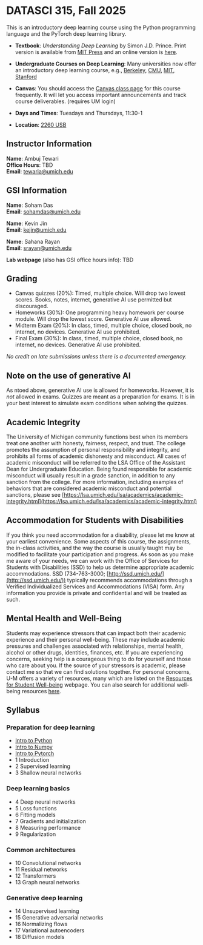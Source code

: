 # DATASCI 315, Fall 2025

This is an introductory deep learning course using the Python programming language and the PyTorch deep learning library.

- **Textbook**: _Understanding Deep Learning_ by Simon J.D. Prince. Print version is available from [MIT Press](https://mitpress.mit.edu/9780262048644/understanding-deep-learning/) and an online version is [here](https://udlbook.github.io/udlbook/).

- **Undergraduate Courses on Deep Learning**: Many universities now offer an introductory deep learning course, e.g., [Berkeley](https://cs182sp21.github.io/), [CMU](https://deeplearning.cs.cmu.edu/), [MIT](http://introtodeeplearning.com/), [Stanford](https://cs230.stanford.edu/)  
- **Canvas**: You should access the [Canvas class page](https://umich.instructure.com/courses/781384) for this course frequently. It will let you access important announcements and track course deliverables. (requires UM login)  
- **Days and Times**: Tuesdays and Thursdays, 11:30-1  
- **Location**: [2260 USB](https://maps.studentlife.umich.edu/building/undergraduate-science-building)

## Instructor Information

**Name**: Ambuj Tewari  
**Office Hours**: TBD  
**Email**: [tewaria@umich.edu](mailto:tewaria@umich.edu)

## GSI Information

**Name**: Soham Das    
**Email**: [sohamdas@umich.edu](mailto:sohamdas@umich.edu)

**Name**: Kevin Jin    
**Email**: [kejin@umich.edu](mailto:kejin@umich.edu)

**Name**: Sahana Rayan    
**Email**: [srayan@umich.edu](mailto:srayan@umich.edu)

**Lab webpage** (also has GSI office hours info): TBD

## Grading

- Canvas quizzes (20%): Timed, multiple choice. Will drop two lowest scores. Books, notes, internet, generative AI use permitted but discouraged.
- Homeworks (30%): One programming heavy homework per course module. Will drop the lowest score. Generative AI use allowed.
- Midterm Exam (20%): In class, timed, multiple choice, closed book, no internet, no devices. Generative AI use prohibited.
- Final Exam (30%): In class, timed, multiple choice, closed book, no internet, no devices. Generative AI use prohibited.

_No credit on late submissions unless there is a documented emergency._

## Note on the use of generative AI 

As ntoed above, generative AI use is allowed for homeworks. However, it is _not_ allowed in exams. Quizzes are meant as a preparation for exams. It is in your best interest to simulate exam conditions when solving the quizzes.

## Academic Integrity

The University of Michigan community functions best when its members treat one another with honesty, fairness, respect, and trust. The college promotes the assumption of personal responsibility and integrity, and prohibits all forms of academic dishonesty and misconduct. All cases of academic misconduct will be referred to the LSA Office of the Assistant Dean for Undergraduate Education. Being found responsible for academic misconduct will usually result in a grade sanction, in addition to any sanction from the college. For more information, including examples of behaviors that are considered academic misconduct and potential sanctions, please see [https://lsa.umich.edu/lsa/academics/academic-integrity.html](https://lsa.umich.edu/lsa/academics/academic-integrity.html)

## Accommodation for Students with Disabilities

If you think you need accommodation for a disability, please let me know at your earliest convenience. Some aspects of this course, the assignments, the in-class activities, and the way the course is usually taught may be modified to facilitate your participation and progress. As soon as you make me aware of your needs, we can work with the Office of Services for Students with Disabilities (SSD) to help us determine appropriate academic accommodations. SSD (734-763-3000; [http://ssd.umich.edu/](http://ssd.umich.edu/)) typically recommends accommodations through a Verified Individualized Services and Accommodations (VISA) form. Any information you provide is private and confidential and will be treated as such.

## Mental Health and Well-Being

Students may experience stressors that can impact both their academic experience and their personal well-being. These may include academic pressures and challenges associated with relationships, mental health, alcohol or other drugs, identities, finances, etc. If you are experiencing concerns, seeking help is a courageous thing to do for yourself and those who care about you. If the source of your stressors is academic, please contact me so that we can find solutions together. For personal concerns, U-M offers a variety of resources, many which are listed on the [Resources for Student Well-being](https://wellbeing.studentlife.umich.edu/resources-list) webpage. You can also search for additional well-being resources [here](https://wellbeing.studentlife.umich.edu/well-being-resources). 

## Syllabus

### Preparation for deep learning
- [Intro to Python](https://docs.python.org/3/tutorial/index.html)
- [Intro to Numpy](https://numpy.org/devdocs/user/absolute_beginners.html)
- [Intro to Pytorch](https://pytorch.org/tutorials/beginner/basics/intro.html)
- 1 Introduction
- 2 Supervised learning
- 3 Shallow neural networks

### Deep learning basics
- 4 Deep neural networks
- 5 Loss functions
- 6 Fitting models
- 7 Gradients and initialization
- 8 Measuring performance
- 9 Regularization

### Common architectures
- 10 Convolutional networks
- 11 Residual networks
- 12 Transformers
- 13 Graph neural networks

### Generative deep learning
- 14 Unsupervised learning
- 15 Generative adversarial networks
- 16 Normalizing flows
- 17 Variational autoencoders
- 18 Diffusion models

